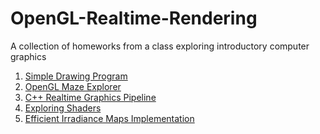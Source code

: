 # OpenGL-Realtime-Rendering
 A collection of homeworks from a class exploring introductory computer graphics

1. [Simple Drawing Program][3]
2. [OpenGL Maze Explorer][4]
3. [C++ Realtime Graphics Pipeline][1]
4. [Exploring Shaders][5]
5. [Efficient Irradiance Maps Implementation][2]

[1]: /HW4/
[2]: /Efficient-Irradiance-Maps/
[3]: /HW0/
[4]: /HW1/
[5]: /HW5/
